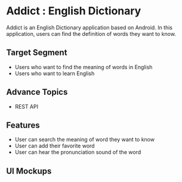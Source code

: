 # Addict : English Dictionary
Addict is an English Dictionary application based on Android. In this application, users can find the definition of words they want to know.

## Target Segment
- Users who want to find the meaning of words in English
- Users who want to learn English

## Advance Topics
- REST API

## Features
- User can search the meaning of word they want to know
- User can add their favorite word
- User can hear the pronunciation sound of the word

## UI Mockups


